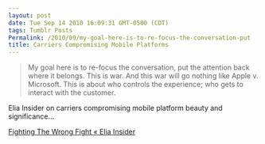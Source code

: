 ```yaml
---
layout: post
date: Tue Sep 14 2010 16:09:31 GMT-0500 (CDT)
tags: Tumblr Posts
Permalink: /2010/09/my-goal-here-is-to-re-focus-the-conversation-put
title: Carriers Compromising Mobile Platforms
---
```


> My goal here is to re-focus the conversation, put the attention back where it belongs. This is war. And this war will go nothing like Apple v. Microsoft. This is about who controls the experience; who gets to interact with the customer.

Elia Insider on carriers compromising mobile platform beauty and significance…

[Fighting The Wrong Fight « Elia Insider](http://eliainsider.com/2010/09/14/fighting-the-wrong-fight/)
